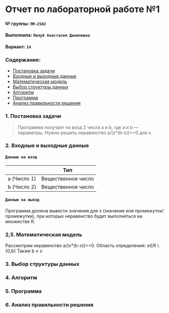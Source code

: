 # Отчет по лабораторной работе №1
#### № группы: `ПМ-2502`
#### Выполнила: `Пилуй Анастасия Даниловна`
#### Вариант: `14`

### Содержание:

- [Постановка задачи](#1-постановка-задачи)
- [Входные и выходные данные](#2-входные-и-выходные-данные)
- [Математическая модель](#25-математическая-модель)
- [Выбор структуры данных](#3-выбор-структуры-данных)
- [Алгоритм](#4-алгоритм)
- [Программа](#5-программа)
- [Анализ правильности решения](#6-анализ-правильности-решения)

### 1. Постановка задачи

> Программа получает на вход 2 числа a и b, где a и b — параметры. Нужно решить неравенство a/(x*(b-x))>=0 для x. 

### 2. Входные и выходные данные

#### `Данные на вход`

|             | Тип                |
|-------------|--------------------|
| a (Число 1) | Вещественное число |
| b (Число 2) | Вещественное число |

#### `Данные на выход`

Программа должна вывести значения для x (значение или промежуток/промежутки), при которых неравенство будет выполняться на множестве R.



### 2,5. Математическая модель

Рассмотрим неравенство a/(x*(b-x))>=0. Область определения: x∈R \ {0,b}
Также b ≠ x

### 3. Выбор структуры данных

### 4. Алгоритм

### 5. Программа

### 6. Анализ правильности решения
